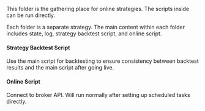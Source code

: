 This folder is the gathering place for online strategies. The scripts inside can be run directly.

Each folder is a separate strategy. The main content within each folder includes state, log, strategy backtest script, and online script.

#### Strategy Backtest Script

Use the main script for backtesting to ensure consistency between backtest results and the main script after going live.

#### Online Script

Connect to broker API. Will run normally after setting up scheduled tasks directly.
